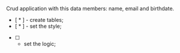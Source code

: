 Crud application with this data members: name, email and birthdate.

- [ * ] - create tables;
- [ * ] - set the style;
- [  ] - set the logic;